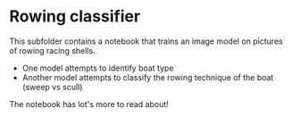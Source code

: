 # Rowing classifier

This subfolder contains a notebook that trains an image model on pictures of rowing racing shells.

- One model attempts to identify boat type
- Another model attempts to classify the rowing technique of the boat (sweep vs scull)

The notebook has lot's more to read about!
